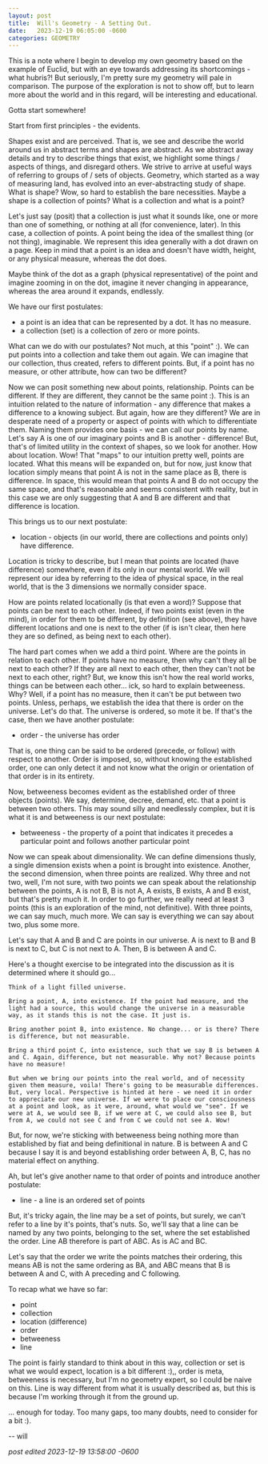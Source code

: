 ```yaml
---
layout:	post
title:	Will's Geometry - A Setting Out.
date:	2023-12-19 06:05:00 -0600
categories:	GEOMETRY
---
```


This is a note where I begin to develop my own geometry based on the example of Euclid, but with an eye towards addressing its shortcomings - what hubris?! But seriously, I'm pretty sure my geometry will pale in comparison. The purpose of the exploration is not to show off, but to learn more about the world and in this regard, will be interesting and educational.

<!--more-->

Gotta start somewhere!

Start from first principles - the evidents.

Shapes exist and are perceived. That is, we see and describe the world around us in abstract terms and shapes are abstract. As we abstract away details and try to describe things that exist, we highlight some things / aspects of things, and disregard others. We strive to arrive at useful ways of referring to groups of / sets of objects. Geometry, which started as a way of measuring land, has evolved into an ever-abstracting study of shape. What is shape? Wow, so hard to establish the bare necessities. Maybe a shape is a collection of points? What is a collection and what is a point? 

Let's just say (posit) that a collection is just what it sounds like, one or more than one of something, or nothing at all (for convenience, later). In this case, a collection of points. A point being the idea of the smallest thing (or not thing), imaginable. We represent this idea generally with a dot drawn on a page. Keep in mind that a point is an idea and doesn't have width, height, or any physical measure, whereas the dot does.

Maybe think of the dot as a graph (physical representative) of the point and imagine zooming in on the dot, imagine it never changing in appearance, whereas the area around it expands, endlessly.

We have our first postulates:

* a point is an idea that can be represented by a dot. It has no measure.
* a collection (set) is a collection of zero or more points.

What can we do with our postulates? Not much, at this "point" :). We can put points into a collection and take them out again. We can imagine that our collection, thus created, refers to different points. But, if a point has no measure, or other attribute, how can two be different?

Now we can posit something new about points, relationship. Points can be different. If they are different, they cannot be the same point :). This is an intuition related to the nature of information - any difference that makes a difference to a knowing subject. But again, how are they different? We are in desperate need of a property or aspect of points with which to differentiate them. Naming them provides one basis - we can call our points by name. Let's say A is one of our imaginary points and B is another - difference! But, that's of limited utility in the context of shapes, so we look for another. How about location. Wow! That "maps" to our intuition pretty well, points are located. What this means will be expanded on, but for now, just know that location simply means that point A is not in the same place as B, there is difference. In space, this would mean that points A and B do not occupy the same space, and that's reasonable and seems consistent with reality, but in this case we are only suggesting that A and B are different and that difference is location.

This brings us to our next postulate:

* location - objects (in our world, there are collections and points only) have difference.

Location is tricky to describe, but I mean that points are located (have difference) somewhere, even if its only in our mental world. We will represent our idea by referring to the idea of physical space, in the real world, that is the 3 dimensions we normally consider space.

How are points related locationally (is that even a word)? Suppose that points can be next to each other. Indeed, if two points exist (even in the mind), in order for them to be different, by definition (see above), they have different locations and one is next to the other (if is isn't clear, then here they are so defined, as being next to each other). 

The hard part comes when we add a third point. Where are the points in relation to each other. If points have no measure, then why can't they all be next to each other? If they are all next to each other, then they can't not be next to each other, right? But, we know this isn't how the real world works, things can be between each other... ick, so hard to explain betweeness. Why? Well, if a point has no measure, then it can't be put between two points. Unless, perhaps, we establish the idea that there is order on the universe. Let's do that. The universe is ordered, so mote it be. If that's the case, then we have another postulate:

* order - the universe has order

That is, one thing can be said to be ordered (precede, or follow) with respect to another. Order is imposed, so, without knowing the established order, one can only detect it and not know what the origin or orientation of that order is in its entirety.

Now, betweeness becomes evident as the established order of three objects (points). We say, determine, decree, demand, etc. that a point is between two others. This may sound silly and needlessly complex, but it is what it is and betweeness is our next postulate:

* betweeness - the property of a point that indicates it precedes a particular point and follows another particular point

Now we can speak about dimensionality. We can define dimensions thusly, a single dimension exists when a point is brought into existence. Another, the second dimension, when three points are realized. Why three and not two, well, I'm not sure, with two points we can speak about the relationship between the points, A is not B, B is not A, A exists, B exists, A and B exist, but that's pretty much it. In order to go further, we really need at least 3 points (this is an exploration of the mind, not definitive). With three points, we can say much, much more. We can say is everything we can say about two, plus some more.

Let's say that A and B and C are points in our universe. A is next to B and B is next to C, but C is not next to A. Then, B is between A and C. 

Here's a thought exercise to be integrated into the discussion as it is determined where it should go...

	Think of a light filled universe.

	Bring a point, A, into existence. If the point had measure, and the light had a source, this would change the universe in a measurable way, as it stands this is not the case. It just is.

	Bring another point B, into existence. No change... or is there? There is difference, but not measurable.

	Bring a third point C, into existence, such that we say B is between A and C. Again, difference, but not measurable. Why not? Because points have no measure!

	But when we bring our points into the real world, and of necessity given them measure, voila! There's going to be measurable differences. But, very local. Perspective is hinted at here - we need it in order to appreciate our new universe. If we were to place our consciousness at a point and look, as it were, around, what would we "see". If we were at A, we would see B, if we were at C, we could also see B, but from A, we could not see C and from C we could not see A. Wow!

But, for now, we're sticking with betweeness being nothing more than established by fiat and being definitional in nature. B is between A and C because I say it is and beyond establishing order between A, B, C, has no material effect on anything.

Ah, but let's give another name to that order of points and introduce another postulate:

* line - a line is an ordered set of points

But, it's tricky again, the line may be a set of points, but surely, we can't refer to a line by it's points, that's nuts. So, we'll say that a line can be named by any two points, belonging to the set, where the set established the order. Line AB therefore is part of ABC. As is AC and BC.

Let's say that the order we write the points matches their ordering, this means AB is not the same ordering as BA, and ABC means that B is between A and C, with A preceding and C following. 

To recap what we have so far:

* point
* collection
* location (difference)
* order
* betweeness
* line

The point is fairly standard to think about in this way, collection or set is what we would expect, location is a bit different :),, order is meta, betweeness is necessary, but I'm no geometry expert, so I could be naive on this. Line is way different from what it is usually described as, but this is because I'm working through it from the ground up.

... enough for today. Too many gaps, too many doubts, need to consider for a bit :).

-- will

*post edited 2023-12-19 13:58:00 -0600*
